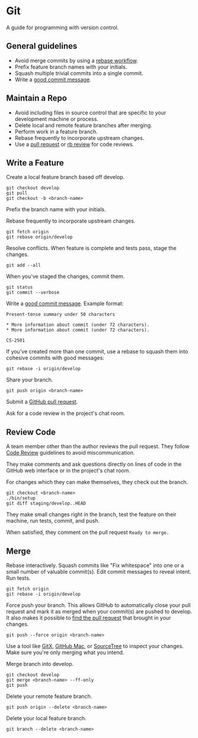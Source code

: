 Git
===

A guide for programming with version control.

General guidelines
------------------

* Avoid merge commits by using a [rebase workflow].
* Prefix feature branch names with your initials.
* Squash multiple trivial commits into a single commit.
* Write a [good commit message].

[rebase workflow]: https://github.com/thoughtbot/guides/tree/master/protocol/git#merge
[good commit message]: http://tbaggery.com/2008/04/19/a-note-about-git-commit-messages.html

Maintain a Repo
---------------

* Avoid including files in source control that are specific to your
  development machine or process.
* Delete local and remote feature branches after merging.
* Perform work in a feature branch.
* Rebase frequently to incorporate upstream changes.
* Use a [pull request] or [rb review] for code reviews.

[rb review]: http://ericholscher.com/blog/2011/jan/23/using-reviewboard-git/
[pull request]: https://help.github.com/articles/using-pull-requests/

Write a Feature
---------------

Create a local feature branch based off develop.

    git checkout develop
    git pull
    git checkout -b <branch-name>

Prefix the branch name with your initials.

Rebase frequently to incorporate upstream changes.

    git fetch origin
    git rebase origin/develop

Resolve conflicts. When feature is complete and tests pass, stage the changes.

    git add --all

When you've staged the changes, commit them.

    git status
    git commit --verbose

Write a [good commit message]. Example format:

    Present-tense summary under 50 characters

    * More information about commit (under 72 characters).
    * More information about commit (under 72 characters).

    CS-2501

If you've created more than one commit, use a rebase to squash them into
cohesive commits with good messages:

    git rebase -i origin/develop

Share your branch.

    git push origin <branch-name>

Submit a [GitHub pull request].

Ask for a code review in the project's chat room.

[good commit message]: http://tbaggery.com/2008/04/19/a-note-about-git-commit-messages.html
[GitHub pull request]: https://help.github.com/articles/using-pull-requests/

Review Code
-----------

A team member other than the author reviews the pull request. They follow
[Code Review](/code-review) guidelines to avoid
miscommunication.

They make comments and ask questions directly on lines of code in the GitHub
web interface or in the project's chat room.

For changes which they can make themselves, they check out the branch.

    git checkout <branch-name>
    ./bin/setup
    git diff staging/develop..HEAD

They make small changes right in the branch, test the feature on their machine,
run tests, commit, and push.

When satisfied, they comment on the pull request `Ready to merge.`

Merge
-----

Rebase interactively. Squash commits like "Fix whitespace" into one or a
small number of valuable commit(s). Edit commit messages to reveal intent. Run
tests.

    git fetch origin
    git rebase -i origin/develop

Force push your branch. This allows GitHub to automatically close your pull
request and mark it as merged when your commit(s) are pushed to develop. It also makes it possible to [find the pull request] that brought in your changes.

    git push --force origin <branch-name>

Use a tool like [GitX](http://rowanj.github.io/gitx/), [GitHub Mac](https://mac.github.com/), or [SourceTree](http://www.sourcetreeapp.com/) to inspect your changes. Make sure you're only merging what you intend.

Merge branch into develop.

    git checkout develop
    git merge <branch-name> --ff-only
    git push

Delete your remote feature branch.

    git push origin --delete <branch-name>

Delete your local feature branch.

    git branch --delete <branch-name>

[find the pull request]: http://stackoverflow.com/a/17819027
